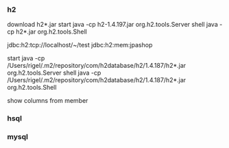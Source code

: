 


### h2
download  h2*.jar
start java -cp h2-1.4.197.jar org.h2.tools.Server
shell java -cp h2*.jar org.h2.tools.Shell

jdbc:h2:tcp://localhost/~/test
jdbc:h2:mem:jpashop

start
java -cp /Users/rigel/.m2/repository/com/h2database/h2/1.4.187/h2*.jar org.h2.tools.Server
shell
java -cp /Users/rigel/.m2/repository/com/h2database/h2/1.4.187/h2*.jar org.h2.tools.Shell

show columns from member

### hsql

### mysql
